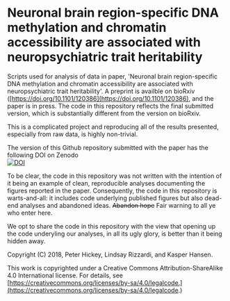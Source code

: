# Neuronal brain region-specific DNA methylation and chromatin accessibility are associated with neuropsychiatric trait heritability

Scripts used for analysis of data in paper, 'Neuronal brain region-specific DNA methylation and chromatin accessibility are associated with neuropsychiatric trait heritability'. A preprint is availble on bioRxiv ([https://doi.org/10.1101/120386](https://doi.org/10.1101/120386), and the paper is in press. The code in this repository reflects the final submitted version, which is substantially different from the version on bioRxiv.

This is a complicated project and reproducing all of the results presented, especially from raw data, is highly non-trivial.

The version of this Github repository submitted with the paper has the following DOI on Zenodo  
[![DOI](https://zenodo.org/badge/DOI/10.5281/zenodo.1469577.svg)](https://doi.org/10.5281/zenodo.1469577)

To be clear, the code in this repository was not written with the intention of it being an example of clean, reproducible analyses documenting the figures reported in the paper.
Consequently, the code in this repository is warts-and-all: it includes code underlying published figures but also dead-end analyses and abandoned ideas.
~~Abandon hope~~ Fair warning to all ye who enter here.

We opt to share the code in this repository with the view that opening up the code underyling our analyses, in all its ugly glory, is better than it being hidden away.

Copyright (C) 2018, Peter Hickey, Lindsay Rizzardi, and Kasper Hansen.

This work is copyrighted under a  Creative Commons Attribution-ShareAlike 4.0
International license. For details, see [https://creativecommons.org/licenses/by-sa/4.0/legalcode.](https://creativecommons.org/licenses/by-sa/4.0/legalcode.)
